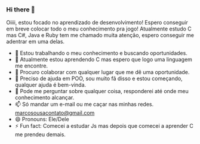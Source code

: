 ### Hi there 👋

Oiiii, estou focado no aprendizado de desenvolvimento! Espero conseguir em breve colocar todo o meu conhecimento pra jogo! Atualmente estudo C mas C#, Java e Ruby tem me chamado muita atenção, espero conseguir me adentrar em uma delas.  

- 🔭 Estou trabalhando o meu conhecimento e buscando oportunidades. 
- 🌱 Atualmente estou aprendendo C mas espero que logo uma linguagem me encontre. 
- 👯 Procuro colaborar com qualquer lugar que me dê uma oportunidade. 
- 🤔 Preciso de ajuda em POO, sou muito fã disso e estou começando, qualquer ajuda é bem-vinda. 
- 💬 Pode me perguntar sobre qualquer coisa, responderei até onde meu conhecimento alcançar.
- 📫 Só mandar um e-mail ou me caçar nas minhas redes. marcosousacontato@gmail.com
- 😄 Pronouns: Ele/Dele
- ⚡ Fun fact: Comecei a estudar Js mas depois que comecei a aprender C me prendeu demais.

